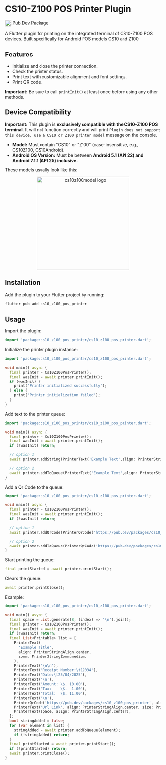 # CS10-Z100 POS Printer Plugin

[<img src="https://github.com/user-attachments/assets/6f0b1f67-f682-4f82-9f21-4822bf07cdfb" alt="pubdev logo" width="20" align="absmiddle"/> Pub Dev Package](https://pub.dev/packages/cs10_z100_pos_printer)


A Flutter plugin for printing on the integrated terminal of CS10-Z100 POS devices.
Built specifically for Android POS models CS10 and Z100

## Features

* Initialize and close the printer connection.
* Check the printer status.
* Print text with customizable alignment and font settings.
* Print QR code.

**Important:** Be sure to call `printInit()` at least once before using any other methods.

## Device Compatibility

**Important:** This plugin is **exclusively compatible with the CS10-Z100 POS terminal**. It will not function correctly and will print  `Plugin does not support this device, use a CS10 or Z100 printer model` message on the console.
* **Model:** Must contain "CS10" or "Z100" (case-insensitive, e.g., CS10Z100, CS10Android).
* **Android OS Version:** Must be between **Android 5.1 (API 22) and Android 7.1.1 (API 25) inclusive.**

These models usually look like this:

<p align="center">
  <img src="https://github.com/user-attachments/assets/f41772cd-8128-4460-842d-8d85202d145c" alt="cs10z100model logo" width="300"/>
</p>

## Installation

Add the plugin to your Flutter project by running:

```bash
flutter pub add cs10_z100_pos_printer
```

## Usage

Import the plugin:

```dart
import 'package:cs10_z100_pos_printer/cs10_z100_pos_printer.dart';
```

Initialize the printer plugin instance:

```dart 
import 'package:cs10_z100_pos_printer/cs10_z100_pos_printer.dart';

void main() async {
  final printer = Cs10Z100PosPrinter();
  final wasInit = await printer.printInit();
  if (wasInit) {
    print('Printer initialized successfully');
  } else {
    print('Printer initialization failed');
  }
}
```

Add text to the printer queue:

```dart 
import 'package:cs10_z100_pos_printer/cs10_z100_pos_printer.dart';

void main() async {
  final printer = Cs10Z100PosPrinter();
  final wasInit = await printer.printInit();
  if (!wasInit) return;

  // option 1
  await printer.addString(PrinterText('Example Text',align: PrinterStringAlign.center,zoom: PrinterStringZoom.medium));

  // option 2
  await printer.addToQueue(PrinterText('Example Text',align: PrinterStringAlign.center,zoom: PrinterStringZoom.medium));
}
```

Add a Qr Code to the queue:

```dart 
import 'package:cs10_z100_pos_printer/cs10_z100_pos_printer.dart';

void main() async {
  final printer = Cs10Z100PosPrinter();
  final wasInit = await printer.printInit();
  if (!wasInit) return;

  // option 1
  await printer.addQrCode(PrinterQrCode('https://pub.dev/packages/cs10_z100_pos_printer', align: PrinterStringAlign.center));

  // option 2
  await printer.addToQueue(PrinterQrCode('https://pub.dev/packages/cs10_z100_pos_printer', align: PrinterStringAlign.center));
}
```

Start printing the queue:

```dart 
final printStarted = await printer.printStart();
```

Clears the queue:

```dart 
await printer.printClose();
```

Example:

```dart 
import 'package:cs10_z100_pos_printer/cs10_z100_pos_printer.dart';

void main() async {
  final space = List.generate(8, (index) => '\n').join();
  final printer = Cs10Z100PosPrinter();
  final wasInit = await printer.printInit();
  if (!wasInit) return;
  final List<Printable> list = [
    PrinterText(
      'Example Title',
      align: PrinterStringAlign.center,
      zoom: PrinterStringZoom.medium,
    ),
    PrinterText('\n\n'),
    PrinterText('Receipt Number:\t12034'),
    PrinterText('Date:\t25/04/2025'),
    PrinterText('\n'),
    PrinterText('Amount: \$. 10.00'),
    PrinterText('Tax:    \$.  1.00'),
    PrinterText('Total:  \$. 11.00'),
    PrinterText('\n'),
    PrinterQrCode('https://pub.dev/packages/cs10_z100_pos_printer', align: PrinterStringAlign.center),
    PrinterText('Url Link', align: PrinterStringAlign.center, size: PrinterStringSize.small),
    PrinterText(space, align: PrinterStringAlign.center),
  ];
  bool stringAdded = false;
  for (var element in list) {
    stringAdded = await printer.addToQueue(element);
    if (!stringAdded) return;
  }
  final printStarted = await printer.printStart();
  if (!printStarted) return;
  await printer.printClose();
}
```

